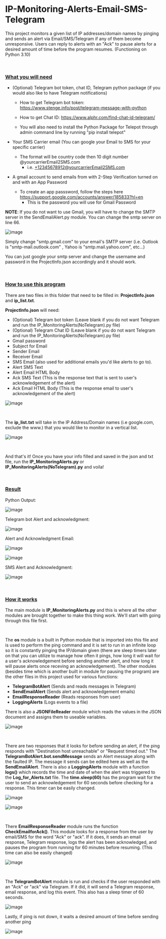 # IP-Monitoring-Alerts-Email-SMS-Telegram
This project monitors a given list of IP addresses/domain names by pinging and sends an alert via Email/SMS/Telegram if any of them become unresponsive. Users can reply to alerts with an "Ack" to pause alerts for a desired amount of time before the program resumes. (Functioning on Python 3.10)

<br />

### <ins>What you will need</ins>

- (Optional) Telegram bot token, chat ID, Telegram python package (if you would also like to have Telegram notifications)	
 	
	
	- How to get Telegram bot token: https://www.stenge.info/post/telegram-message-with-python
	
	- How to get Chat ID: https://www.alphr.com/find-chat-id-telegram/
	
	- You will also need to install the Python Package for Telepot through admin command line by running "pip install telepot"


- Your SMS Carrier email (You can google your Email to SMS for your specific carrier)
	- The format will be country code then 10 digit number @yourcarrierEmail2SMS.com
		- i.e. +12345678912@yourcarrierEmail2SMS.com


- A gmail account to send emails from with 2-Step Verification turned on and with an App Password
	- To create an app passsword, follow the steps here https://support.google.com/accounts/answer/185833?hl=en
		- This is the password you will use for Gmail Password 



**NOTE**: If you do not want to use Gmail, you will have to change the SMTP server in the SendEmailAlert.py module. You can change the smtp server on line 66.

![image](https://user-images.githubusercontent.com/43974559/166486334-3c0d96fe-81aa-4a22-8112-096d71b54ba5.png)

Simply change "smtp.gmail.com" to your email's SMTP server (i.e. Outlook is "smtp-mail.outlook.com" , Yahoo is "smtp.mail.yahoo.com", etc...)

You can just google your smtp server and change the username and password in the ProjectInfo.json accordingly and it should work.

<br />

### <ins>How to use this program </ins>

There are two files in this folder that need to be filled in: **ProjectInfo.json** and **ip_list.txt**.  

**ProjectInfo.json** will need:
- (Optional) Telegram bot token (Leave blank if you do not want Telegram and run the IP_MonitoringAlerts(NoTelegram).py file)
- (Optional) Telegram Chat ID (Leave blank if you do not want Telegram and run the IP_MonitoringAlerts(NoTelegram).py file)
- Gmail password
- Subject for Email
- Sender Email
- Receiver Email
- SMS Email (also used for additional emails you'd like alerts to go to). 
- Alert SMS Text
- Alert Email HTML Body
- Ack SMS Text (This is the response text that is sent to user's acknowledgement of the alert)
- Ack Email HTML Body (This is the response email to user's acknowledgement of the alert)


![image](https://user-images.githubusercontent.com/43974559/166006930-44aede56-0cc0-4185-8055-83cacf58632b.png)

<br />

The **ip_list.txt** will take in the IP Address/Domain names 
(i.e google.com, exclude the www.) that you would like to monitor in a vertical list. 


![image](https://user-images.githubusercontent.com/43974559/166487154-cebd6cff-88ab-4ce8-8194-976cb111db51.png)

<br />

And that's it! Once you have your info filled and saved in the json and txt file, run the **IP_MonitoringAlerts.py** or **IP_MonitoringAlerts(NoTelegram).py** and voila!

<br />

### <ins>Result </ins>

Python Output:

![image](https://user-images.githubusercontent.com/43974559/166488705-898d5cd6-2159-4559-b0e9-fd00df26fa57.png)


Telegram bot Alert and acknowledgment:

![image](https://user-images.githubusercontent.com/43974559/166484531-18d18283-2b03-47c8-9ae4-a93960ca55a9.png)


Alert and Acknowledgment Email: 

![image](https://user-images.githubusercontent.com/43974559/166484815-e957358d-b352-44e5-afa2-0ce2be79fb3b.png)

![image](https://user-images.githubusercontent.com/43974559/166241867-35c97ec2-d0d6-4df8-84bd-005585847f26.png)



SMS Alert and Acknowledgment:

![image](https://user-images.githubusercontent.com/43974559/166485016-3c166b2b-78bc-4f39-9c75-81edf5c4b9ca.png)




<br />

### <ins>How it works </ins>

The main module is **IP_MonitoringAlerts.py** and this is where all the other modules are brought together to make this thing work. We'll start with going through this file first.

<br />

The **os** module is a built in Python module that is imported into this file and is used to perform the ping command and it is set to run in an infinite loop so it is constantly pinging the IP/domain given (there are sleep timers later on that you can utilize to manage how often it pings, how long it will wait for a user's acknowledgement before sending another alert, and how long it will pause alerts once receving an acknowledgement). 
The other modules (besides time which is another built in module for pausing the program) are the other files in this project used for various functions:  	

- **TelegramBotAlert** (Sends and reads messages in Telegram)
- **SendEmailAlert** (Sends alert and acknowledgement emails)
- **EmailResponseReader** (Reads responses from user)
- **LoggingAlerts** (Logs events to a file)

There is also a **JSONFileReader** module which reads the values in the JSON document and assigns them to useable variables. 

![image](https://user-images.githubusercontent.com/43974559/166485357-ff713a66-e835-496c-8ac3-b6b5de969efa.png)

<br />

There are two responses that it looks for before sending an alert, if the ping responds with "Destination host unreachable" or "Request timed out." 
The **TelegramBotAlert.bot.sendMessage** sends an Alert message along with the faulted IP. The message it sends can be edited here as well as the **SendEmailAlert**. There is also a **LoggingAlerts** module with a function **logs()** which records the time and date of when the alert was triggered to the **Log_for_Alerts.txt** file. The **time.sleep(60)** has the program wait for the user to send an acknowledgement for 60 seconds before checking for a response. This timer can be easily changed. 


![image](https://user-images.githubusercontent.com/43974559/166485558-eb5afdcd-a1ce-4d01-bc68-db40e450f694.png)

![image](https://user-images.githubusercontent.com/43974559/166485816-0fc96c24-7b45-44a9-a9f6-69613c1a6c2f.png)



<br />

There **EmailResponseReader** module runs the function **CheckEmailforAck()**. This module looks for a response from the user by email/SMS for the word "Ack" or "ack". If it does, it sends an email response, Telegram response, logs the alert has been acknowledged, and pauses the program from running for 60 minutes before resuming. (This time can also be easily changed)

![image](https://user-images.githubusercontent.com/43974559/166485662-99ac2bc7-16a2-4f48-902a-4f162476eb80.png)


<br />

The **TelegramBotAlert** module is run and checks if the user responded with an "Ack" or "ack" via Telegram. If it did, it will send a Telegram response, email response, and log this event. This also has a sleep timer of 60 seconds. 

![image](https://user-images.githubusercontent.com/43974559/166249766-6a59920f-7817-4850-add4-6da23768a778.png)


Lastly, if ping is not down, it waits a desired amount of time before sending another ping

![image](https://user-images.githubusercontent.com/43974559/166485931-9f55686c-ce1d-40d6-8ac6-e7f503b527e5.png)









